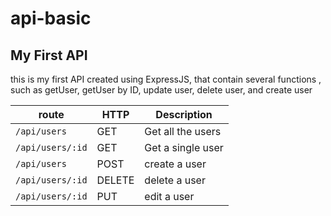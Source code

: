 # api-basic
## My First API

this is my first API created using ExpressJS, that contain several functions , such as getUser, getUser by ID, update user, delete user, and create user


route |HTTP | Description
--- | --- | ---
`/api/users`| GET | Get all the users
`/api/users/:id`| GET | Get a single user
`/api/users`| POST | create a user
`/api/users/:id`| DELETE | delete a user
`/api/users/:id`| PUT | edit a user